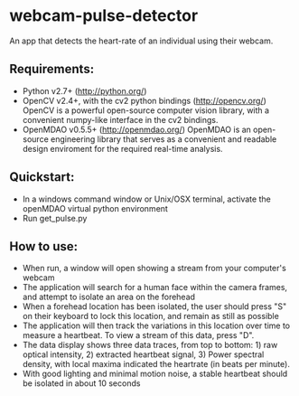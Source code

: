 webcam-pulse-detector
=====================

An app that detects the heart-rate of an individual using their webcam.

Requirements:
---------------

- Python v2.7+ (http://python.org/)
- OpenCV v2.4+, with the cv2 python bindings (http://opencv.org/)
OpenCV is a powerful open-source computer vision library, with a convenient numpy-like interface in the cv2 bindings.
- OpenMDAO v0.5.5+ (http://openmdao.org/)
OpenMDAO is an open-source engineering library that serves as a convenient and readable design enviroment for the required real-time analysis.

Quickstart:
------------
- In a windows command window or Unix/OSX terminal, activate the openMDAO virtual python environment
- Run get_pulse.py

How to use:
----------
- When run, a window will open showing a stream from your computer's webcam
- The application will search for a human face within the camera frames, and attempt to isolate an area on the forehead
- When a forehead location has been isolated, the user should press "S" on their keyboard to lock this location, and remain as still as possible
- The application will then track the variations in this location over time to measure a heartbeat. To view a stream of this data, press "D".
- The data display shows three data traces, from top to bottom: 1) raw optical intensity, 2) extracted heartbeat signal, 3) Power spectral density, with local maxima indicated the heartrate (in beats per minute). 
- With good lighting and minimal motion noise, a stable heartbeat should be isolated in about 10 seconds
